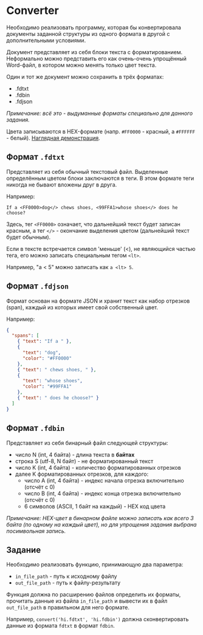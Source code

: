 # Converter

Необходимо реализовать программу, которая бы
конвертировала документы заданной структуры из одного
формата в другой с дополнительными условиями.

Документ представляет из себя блоки текста с форматированием.
Неформально можно представить его как очень-очень упрощённый
Word-файл, в котором можно менять только цвет текста.

Один и тот же документ можно сохранить в трёх форматах:
- .fdtxt
- .fdbin
- .fdjson

_Примечание: всё это - выдуманные форматы специально для данного задания._

Цвета записываются в HEX-формате (напр. `#FF0000` - красный, а `#FFFFFF` - белый).
[Наглядная демонстрация](https://www.w3schools.com/colors/colors_hexadecimal.asp).

## Формат `.fdtxt`
Представляет из себя обычный текстовый файл.
Выделенные определённым цветом блоки заключаются в теги.
В этом формате теги никогда не бывают вложены друг в друга.

Например:
```
If a <FF0000>dog</> chews shoes, <99FFA1>whose shoes</> does he choose?
```

Здесь, тег `<FF0000>` означает, что дальнейший текст будет записан красным,
а тег `</>` - окончание выделения цветом (дальнейший текст будет обычным).

Если в тексте встречается символ 'меньше' (<), не являющийся частью тега,
его можно записать специальным тегом `<lt>`.

Например, "a < 5" можно записать как `a <lt> 5`.

## Формат `.fdjson`

Формат основан на формате JSON и хранит текст как набор
отрезков (span), каждый из которых имеет свой собственный цвет.

Например:
```json
{
  "spans": [
    { "text": "If a " },
    {
      "text": "dog",
      "color": "#FF0000"
    },
    { "text": " chews shoes, " },
    {
      "text": "whose shoes",
      "color": "#99FFA1"
    },
    { "text": " does he choose?" }
  ]
}
```

## Формат `.fdbin`

Представляет из себя бинарный файл следующей структуры:
- число N (int, 4 байта) - длина текста в **байтах**
- строка S (utf-8, N байт) - не форматированный текст
- число K (int, 4 байта) - количество форматированных отрезков
- далее K форматированных отрезков, для каждого:
  - число A (int, 4 байта) - индекс начала отрезка включительно (отсчёт с 0)
  - число B (int, 4 байта) - индекс конца отрезка включительно (отсчёт с 0)
  - 6 символов (ASCII, 1 байт на каждый) - HEX код цвета

_Примечание: HEX-цвет в бинарном файле можно записать как
всего 3 байта (по одному на каждый цвет), но для упрощения задания
выбрана посимвольная запись._

## Задание

Необходимо реализовать функцию, принимающую два параметра:
- `in_file_path` - путь к исходному файлу
- `out_file_path` - путь к файлу-результату

Функция должна по расширению файлов определить их форматы,
прочитать данные из файла `in_file_path`
и вывести их в файл `out_file_path` в правильном для него формате.

Например, `convert('hi.fdtxt', 'hi.fdbin')` должна сконвертировать
данные из формата `fdtxt` в формат `fdbin`.
